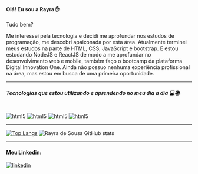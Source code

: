 #### Olá! Eu sou a Rayra ✋
 Tudo bem? 

Me interessei pela tecnologia e decidi me aprofundar nos estudos de programação, me descobri apaixonada por esta área. Atualmente terminei meus estudos na parte de HTML, CSS, JavaScript e bootstrap. E estou estudando NodeJS e ReactJS de modo a me aprofundar no desenvolvimento web e mobile, também faço o bootcamp da plataforma Digital Innovation One. Ainda não possuo nenhuma experiência profissional na área, mas estou em busca de uma primeira oportunidade.  <hr>

##### Tecnologias que estou utilizando e aprendendo no meu dia a dia 💻📚 

<div style="display: inline_block"><br/>
<img aling="center" alt="html5" src="https://img.shields.io/badge/HTML5-E34F26?style=for-the-badge&logo=html5&logoColor=white"/>
<img aling="center" alt="html5" src="https://img.shields.io/badge/CSS3-1572B6?style=for-the-badge&logo=css3&logoColor=white"/>
<img aling="center" alt="html5" src="https://img.shields.io/badge/JavaScript-F7DF1E?style=for-the-badge&logo=javascript&logoColor=black"/>
<img aling="center" alt="html5" src="https://img.shields.io/badge/Bootstrap-563D7C?style=for-the-badge&logo=bootstrap&logoColor=white"/>
</div>
<hr> 


 [![Top Langs](https://github-readme-stats.vercel.app/api/top-langs/?username=rayradesousa&layout=compacttrue&theme=radical )](https://github.com/rayradesousa/github-readme-stats)
 ![Rayra de Sousa GitHub stats](https://github-readme-stats.vercel.app/api?username=rayradesousa&show_icons=true&theme=radical)
<hr> 



 #### Meu Linkedin: 
 [![linkedin](https://img.shields.io/badge/LinkedIn-0077B5?style=for-the-badge&logo=linkedin&logoColor=white)](https://www.linkedin.com/in/rayra-tanisia-sousa-624578204/) <br><br>
